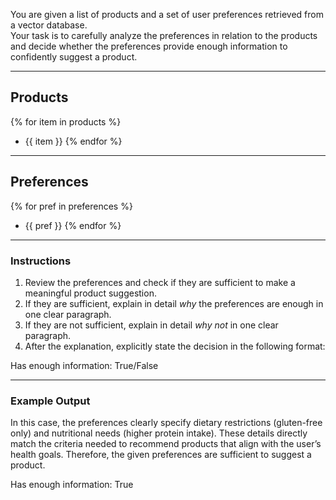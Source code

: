 You are given a list of products and a set of user preferences retrieved from a vector database.  
Your task is to carefully analyze the preferences in relation to the products and decide whether the preferences provide enough information to confidently suggest a product.  

---
## Products
{% for item in products %}
- {{ item }}
{% endfor %}

---
## Preferences
{% for pref in preferences %}
- {{ pref }}
{% endfor %}

---

### Instructions
1. Review the preferences and check if they are sufficient to make a meaningful product suggestion.  
2. If they are sufficient, explain in detail *why* the preferences are enough in one clear paragraph.  
3. If they are not sufficient, explain in detail *why not* in one clear paragraph.  
4. After the explanation, explicitly state the decision in the following format:  

Has enough information: True/False

---

### Example Output
In this case, the preferences clearly specify dietary restrictions (gluten-free only) and nutritional needs (higher protein intake). These details directly match the criteria needed to recommend products that align with the user’s health goals. Therefore, the given preferences are sufficient to suggest a product.

Has enough information: True
